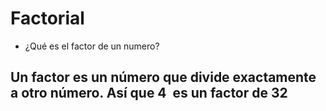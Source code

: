 # Factorial
* ¿Qué es el factor de un numero?
 ## Un factor es un número que divide exactamente a otro número. Así que 4 ‍ es un factor de 32
